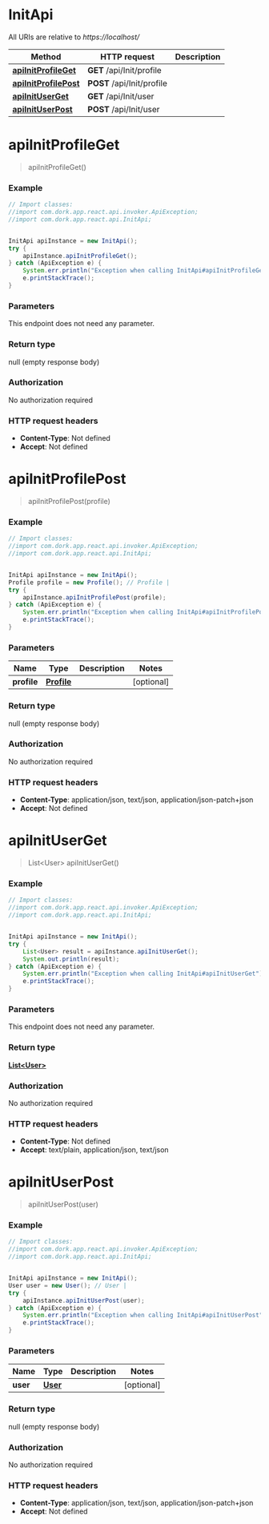 # InitApi

All URIs are relative to *https://localhost/*

Method | HTTP request | Description
------------- | ------------- | -------------
[**apiInitProfileGet**](InitApi.md#apiInitProfileGet) | **GET** /api/Init/profile | 
[**apiInitProfilePost**](InitApi.md#apiInitProfilePost) | **POST** /api/Init/profile | 
[**apiInitUserGet**](InitApi.md#apiInitUserGet) | **GET** /api/Init/user | 
[**apiInitUserPost**](InitApi.md#apiInitUserPost) | **POST** /api/Init/user | 


<a name="apiInitProfileGet"></a>
# **apiInitProfileGet**
> apiInitProfileGet()



### Example
```java
// Import classes:
//import com.dork.app.react.api.invoker.ApiException;
//import com.dork.app.react.api.InitApi;


InitApi apiInstance = new InitApi();
try {
    apiInstance.apiInitProfileGet();
} catch (ApiException e) {
    System.err.println("Exception when calling InitApi#apiInitProfileGet");
    e.printStackTrace();
}
```

### Parameters
This endpoint does not need any parameter.

### Return type

null (empty response body)

### Authorization

No authorization required

### HTTP request headers

 - **Content-Type**: Not defined
 - **Accept**: Not defined

<a name="apiInitProfilePost"></a>
# **apiInitProfilePost**
> apiInitProfilePost(profile)



### Example
```java
// Import classes:
//import com.dork.app.react.api.invoker.ApiException;
//import com.dork.app.react.api.InitApi;


InitApi apiInstance = new InitApi();
Profile profile = new Profile(); // Profile | 
try {
    apiInstance.apiInitProfilePost(profile);
} catch (ApiException e) {
    System.err.println("Exception when calling InitApi#apiInitProfilePost");
    e.printStackTrace();
}
```

### Parameters

Name | Type | Description  | Notes
------------- | ------------- | ------------- | -------------
 **profile** | [**Profile**](Profile.md)|  | [optional]

### Return type

null (empty response body)

### Authorization

No authorization required

### HTTP request headers

 - **Content-Type**: application/json, text/json, application/json-patch+json
 - **Accept**: Not defined

<a name="apiInitUserGet"></a>
# **apiInitUserGet**
> List&lt;User&gt; apiInitUserGet()



### Example
```java
// Import classes:
//import com.dork.app.react.api.invoker.ApiException;
//import com.dork.app.react.api.InitApi;


InitApi apiInstance = new InitApi();
try {
    List<User> result = apiInstance.apiInitUserGet();
    System.out.println(result);
} catch (ApiException e) {
    System.err.println("Exception when calling InitApi#apiInitUserGet");
    e.printStackTrace();
}
```

### Parameters
This endpoint does not need any parameter.

### Return type

[**List&lt;User&gt;**](User.md)

### Authorization

No authorization required

### HTTP request headers

 - **Content-Type**: Not defined
 - **Accept**: text/plain, application/json, text/json

<a name="apiInitUserPost"></a>
# **apiInitUserPost**
> apiInitUserPost(user)



### Example
```java
// Import classes:
//import com.dork.app.react.api.invoker.ApiException;
//import com.dork.app.react.api.InitApi;


InitApi apiInstance = new InitApi();
User user = new User(); // User | 
try {
    apiInstance.apiInitUserPost(user);
} catch (ApiException e) {
    System.err.println("Exception when calling InitApi#apiInitUserPost");
    e.printStackTrace();
}
```

### Parameters

Name | Type | Description  | Notes
------------- | ------------- | ------------- | -------------
 **user** | [**User**](User.md)|  | [optional]

### Return type

null (empty response body)

### Authorization

No authorization required

### HTTP request headers

 - **Content-Type**: application/json, text/json, application/json-patch+json
 - **Accept**: Not defined

